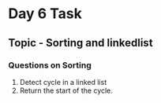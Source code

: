 # Day 6 Task

## Topic - Sorting and linkedlist

### Questions on Sorting

1. Detect cycle in a linked list
2. Return the start of the cycle.